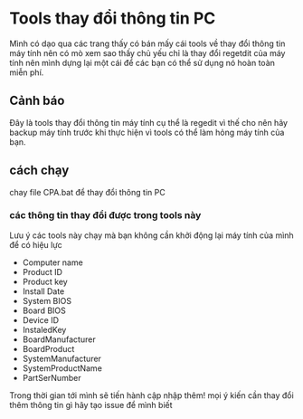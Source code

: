 # Tools thay đổi thông tin PC
Mình có dạo qua các trang thấy có bán mấy cái tools về thay đổi thông tin máy tính nên có mò xem sao thấy chủ yếu chỉ là thay đổi regetdit của máy tính nên mình dựng lại một cái để các bạn có thể sử dụng nó hoàn toàn miễn phí.


## Cảnh báo
Đây là tools thay đổi thông tin máy tính cụ thể là regedit vì thế cho nên hãy backup máy tính trước khi thực hiện vì tools có thể làm hỏng máy tính của bạn.

## cách chạy 
chay file CPA.bat để thay đổi thông tin PC

### các thông tin thay đổi được trong tools này
Lưu ý các tools này chạy mà bạn không cần khởi động lại máy tính của mình để có hiệu lực

- Computer name
- Product ID
- Product key 
- Install Date
- System BIOS
- Board BIOS
- Device ID
- InstaledKey
- BoardManufacturer
- BoardProduct
- SystemManufacturer
- SystemProductName
- PartSerNumber

Trong thời gian tới mình sẽ tiến hành cập nhập thêm! mọi ý kiến cần thay đổi thêm thông tin gì hãy tạo issue để mình biết